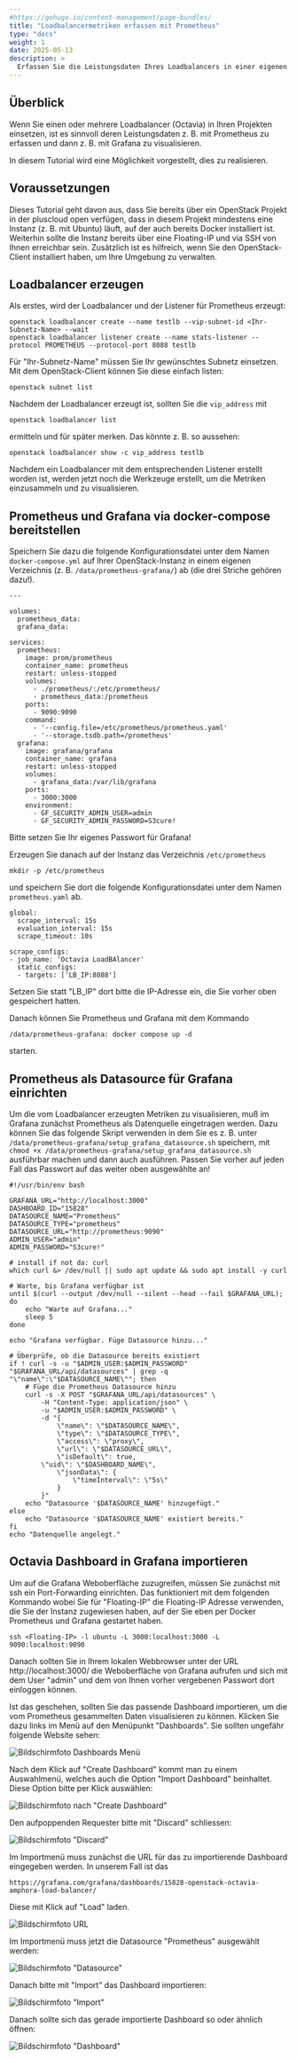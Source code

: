 ```yaml
---
#https://gohugo.io/content-management/page-bundles/
title: "Loadbalancermetriken erfassen mit Prometheus"
type: "docs"
weight: 1
date: 2025-05-13
description: >
  Erfassen Sie die Leistungsdaten Ihres Loadbalancers in einer eigenen Prometheus-Instanz
---
```


## Überblick

Wenn Sie einen oder mehrere Loadbalancer (Octavia) in Ihren Projekten einsetzen, ist es sinnvoll deren Leistungsdaten z. B. mit Prometheus zu erfassen und dann z. B. mit Grafana zu visualisieren.

In diesem Tutorial wird eine Möglichkeit vorgestellt, dies zu realisieren.

## Voraussetzungen

Dieses Tutorial geht davon aus, dass Sie bereits über ein OpenStack Projekt in der pluscloud open verfügen, dass in diesem Projekt mindestens eine Instanz (z. B. mit Ubuntu) läuft, auf der auch bereits Docker installiert ist. Weiterhin sollte die Instanz bereits über eine Floating-IP und via SSH von Ihnen erreichbar sein. Zusätzlich ist es hilfreich, wenn Sie den OpenStack-Client installiert haben, um Ihre Umgebung zu verwalten.

## Loadbalancer erzeugen

Als erstes, wird der Loadbalancer und der Listener für Prometheus erzeugt:

    openstack loadbalancer create --name testlb --vip-subnet-id <Ihr-Subnetz-Name> --wait
    openstack loadbalancer listener create --name stats-listener --protocol PROMETHEUS --protocol-port 8088 testlb

Für "Ihr-Subnetz-Name" müssen Sie Ihr gewünschtes Subnetz einsetzen. Mit dem OpenStack-Client können Sie diese einfach listen:

    openstack subnet list

Nachdem der Loadbalancer erzeugt ist, sollten Sie die `vip_address` mit

    openstack loadbalancer list

ermitteln und für später merken. Das könnte z. B. so aussehen:

    openstack loadbalancer show -c vip_address testlb

Nachdem ein Loadbalancer mit dem entsprechenden Listener erstellt worden ist, werden jetzt noch die Werkzeuge erstellt, um die Metriken einzusammeln und zu visualisieren.

## Prometheus und Grafana via docker-compose bereitstellen

Speichern Sie dazu die folgende Konfigurationsdatei unter dem Namen `docker-compose.yml` auf Ihrer OpenStack-Instanz in einem eigenen Verzeichnis (z. B. `/data/prometheus-grafana/`) ab (die drei Striche gehören dazu!). 

    ---
     
    volumes:
      prometheus_data:
      grafana_data:
    
    services:
      prometheus:
        image: prom/prometheus
        container_name: prometheus
        restart: unless-stopped
        volumes:
          - ./prometheus/:/etc/prometheus/
          - prometheus_data:/prometheus
        ports:
          - 9090:9090
        command:
          - '--config.file=/etc/prometheus/prometheus.yaml'
          - '--storage.tsdb.path=/prometheus'
      grafana:
        image: grafana/grafana
        container_name: grafana
        restart: unless-stopped
        volumes:
          - grafana_data:/var/lib/grafana
        ports:
          - 3000:3000
        environment:
          - GF_SECURITY_ADMIN_USER=admin
          - GF_SECURITY_ADMIN_PASSWORD=S3cure!

Bitte setzen Sie Ihr eigenes Passwort für Grafana!

Erzeugen Sie danach auf der Instanz das Verzeichnis `/etc/prometheus`

    mkdir -p /etc/prometheus

und speichern Sie dort die folgende Konfigurationsdatei unter dem Namen `prometheus.yaml` ab.

    global:
      scrape_interval: 15s
      evaluation_interval: 15s
      scrape_timeout: 10s 

    scrape_configs:
    - job_name: 'Octavia LoadBAlancer'
      static_configs:
      - targets: ['LB_IP:8088']


Setzen Sie statt "LB_IP" dort bitte die IP-Adresse ein, die Sie vorher oben gespeichert hatten.

Danach können Sie Prometheus und Grafana mit dem Kommando

    /data/prometheus-grafana: docker compose up -d

starten. 

## Prometheus als Datasource für Grafana einrichten

Um die vom Loadbalancer erzeugten Metriken zu visualisieren, muß im Grafana zunächst Prometheus als Datenquelle eingetragen werden. Dazu können Sie das folgende Skript verwenden in dem Sie es z. B. unter `/data/prometheus-grafana/setup_grafana_datasource.sh` speichern, mit `chmod +x /data/prometheus-grafana/setup_grafana_datasource.sh` ausführbar machen und dann auch ausführen. Passen Sie vorher auf jeden Fall das Passwort auf das weiter oben ausgewählte an!

    #!/usr/bin/env bash
    
    GRAFANA_URL="http://localhost:3000"
    DASHBOARD_ID="15828"
    DATASOURCE_NAME="Prometheus"
    DATASOURCE_TYPE="prometheus"
    DATASOURCE_URL="http://prometheus:9090"
    ADMIN_USER="admin"
    ADMIN_PASSWORD="S3cure!"

    # install if not da: curl
    which curl &> /dev/null || sudo apt update && sudo apt install -y curl

    # Warte, bis Grafana verfügbar ist
    until $(curl --output /dev/null --silent --head --fail $GRAFANA_URL); do
        echo "Warte auf Grafana..."
        sleep 5
    done

    echo "Grafana verfügbar. Füge Datasource hinzu..."

    # Überprüfe, ob die Datasource bereits existiert
    if ! curl -s -u "$ADMIN_USER:$ADMIN_PASSWORD" "$GRAFANA_URL/api/datasources" | grep -q "\"name\":\"$DATASOURCE_NAME\""; then
        # Füge die Prometheus Datasource hinzu
        curl -s -X POST "$GRAFANA_URL/api/datasources" \
            -H "Content-Type: application/json" \
            -u "$ADMIN_USER:$ADMIN_PASSWORD" \
            -d "{
                \"name\": \"$DATASOURCE_NAME\",
                \"type\": \"$DATASOURCE_TYPE\",
                \"access\": \"proxy\",
                \"url\": \"$DATASOURCE_URL\",
                \"isDefault\": true,
	        \"uid\": \"$DASHBOARD_NAME\",
                \"jsonData\": {
                    \"timeInterval\": \"5s\"
                }
            }"
        echo "Datasource '$DATASOURCE_NAME' hinzugefügt."
    else
        echo "Datasource '$DATASOURCE_NAME' existiert bereits."
    fi
    echo "Datenquelle angelegt."


## Octavia Dashboard in Grafana importieren

Um auf die Grafana Weboberfläche zuzugreifen, müssen Sie zunächst mit ssh ein Port-Forwarding einrichten. Das funktioniert mit dem folgenden Kommando wobei Sie für "Floating-IP" die Floating-IP Adresse verwenden, die Sie der Instanz zugewiesen haben, auf der Sie eben per Docker Prometheus und Grafana gestartet haben.

    ssh <Floating-IP> -l ubuntu -L 3000:localhost:3000 -L 9090:localhost:9090

Danach sollten Sie in Ihrem lokalen Webbrowser unter der URL http://localhost:3000/ die Weboberfläche von Grafana aufrufen und sich mit dem User "admin" und dem von Ihnen vorher vergebenen Passwort dort einloggen können.

Ist das geschehen, sollten Sie das passende Dashboard importieren, um die vom Prometheus gesammelten Daten visualisieren zu können. Klicken Sie dazu links im Menü auf den Menüpunkt "Dashboards". Sie sollten ungefähr folgende Website sehen:

![Bildschirmfoto Dashboards Menü](./grafana-create-dash.png)

Nach dem Klick auf "Create Dashboard" kommt man zu einem Auswahlmenü, welches auch die Option "Import Dashboard" beinhaltet. Diese Option bitte per Klick auswählen:

![Bildschirmfoto nach "Create Dashboard"](./grafana-newdash.png)

Den aufpoppenden Requester bitte mit "Discard" schliessen:

![Bildschirmfoto "Discard"](./grafana-discard.png)

Im Importmenü muss zunächst die URL für das zu importierende Dashboard eingegeben werden. In unserem Fall ist das

    https://grafana.com/grafana/dashboards/15828-openstack-octavia-amphora-load-balancer/

Diese mit Klick auf "Load" laden.

![Bildschirmfoto URL](./grafana-importurl.png)

Im Importmenü muss jetzt die Datasource "Prometheus" ausgewählt werden:

![Bildschirmfoto "Datasource"](grafana-choose-datasource.png)

Danach bitte mit "Import" das Dashboard importieren:

![Bildschirmfoto "Import"](./grafana-clickimport.png)

Danach sollte sich das gerade importierte Dashboard so oder ähnlich öffnen:

![Bildschirmfoto "Dashboard"](./grafana-dashboard.png)







